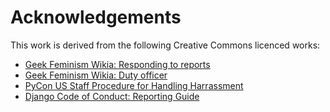 # Acknowledgements

This work is derived from the following Creative Commons licenced works:

- [Geek Feminism Wikia: Responding to reports](http://geekfeminism.wikia.com/wiki/Conference_anti-harassment/Responding_to_reports)
- [Geek Feminism Wikia: Duty officer](http://geekfeminism.wikia.com/wiki/Conference_anti-harassment/Duty_officer)
- [PyCon US Staff Procedure for Handling Harrassment](https://us.pycon.org/2013/about/code-of-conduct/harassment-incidents-staff/)
- [Django Code of Conduct:  Reporting Guide](https://www.djangoproject.com/conduct/reporting/)

